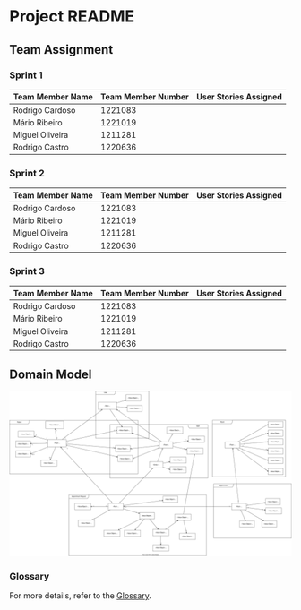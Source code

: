 # Project README

## Team Assignment

### Sprint 1
| Team Member Name   | Team Member Number       | User Stories Assigned |
|------------------  |--------------------------|-----------------------|
| Rodrigo Cardoso    | 1221083                  |                       |
| Mário Ribeiro      | 1221019                  |                       |
| Miguel Oliveira    | 1211281                  |                       |
| Rodrigo Castro     | 1220636                  |                       |

### Sprint 2
| Team Member Name   | Team Member Number       | User Stories Assigned |
|------------------  |--------------------------|-----------------------|
| Rodrigo Cardoso    | 1221083                  |                       |
| Mário Ribeiro      | 1221019                  |                       |
| Miguel Oliveira    | 1211281                  |                       |
| Rodrigo Castro     | 1220636                  |                       |

### Sprint 3
| Team Member Name   | Team Member Number       | User Stories Assigned |
|------------------  |--------------------------|-----------------------|
| Rodrigo Cardoso    | 1221083                  |                       |
| Mário Ribeiro      | 1221019                  |                       |
| Miguel Oliveira    | 1211281                  |                       |
| Rodrigo Castro     | 1220636                  |                       |


## Domain Model
![Domain Model](Domain_Model/DomainModel.svg)

### Glossary
For more details, refer to the [Glossary](glossary.md).
